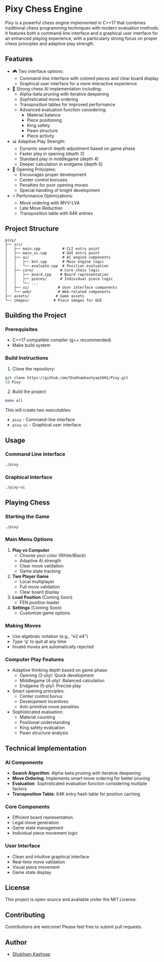 # Pixy Chess Engine

Pixy is a powerful chess engine implemented in C++17 that combines traditional chess programming techniques with modern evaluation methods. It features both a command-line interface and a graphical user interface for an enhanced playing experience, with a particularly strong focus on proper chess principles and adaptive play strength.

## Features

- 🎮 Two interface options:
  - Command-line interface with colored pieces and clear board display
  - Graphical user interface for a more interactive experience
- 🤖 Strong chess AI implementation including:
  - Alpha-beta pruning with iterative deepening
  - Sophisticated move ordering
  - Transposition tables for improved performance
  - Advanced evaluation function considering:
    - Material balance
    - Piece positioning
    - King safety
    - Pawn structure
    - Piece activity
- 📊 Adaptive Play Strength:
  - Dynamic search depth adjustment based on game phase
  - Faster play in opening (depth 3)
  - Standard play in middlegame (depth 4)
  - Deeper calculation in endgame (depth 5)
- 🎯 Opening Principles:
  - Encourages proper development
  - Center control bonuses
  - Penalties for poor opening moves
  - Special handling of knight development
- ⚡ Performance Optimizations:
  - Move ordering with MVV-LVA
  - Late Move Reduction
  - Transposition table with 64K entries

## Project Structure

```
pixy/
├── src/
│   ├── main.cpp          # CLI entry point
│   ├── main_ui.cpp       # GUI entry point
│   ├── ai/               # AI engine components
│   │   ├── bot.cpp       # Main engine logic
│   │   └── evaluate.cpp  # Position evaluation
│   ├── core/            # Core chess logic
│   │   ├── board.cpp    # Board representation
│   │   ├── pieces/      # Individual piece logic
│   │   └── ...
│   ├── ui/             # User interface components
│   └── web/            # Web-related components
├── assets/            # Game assets
└── images/           # Piece images for GUI
```

## Building the Project

### Prerequisites

- C++17 compatible compiler (g++ recommended)
- Make build system

### Build Instructions

1. Clone the repository:
```bash
git clone https://github.com/Shubhamkashyap1601/Pixy.git
cd Pixy
```

2. Build the project:
```bash
make all
```

This will create two executables:
- `pixy` - Command-line interface
- `pixy-ui` - Graphical user interface

## Usage

### Command Line Interface
```bash
./pixy
```

### Graphical Interface
```bash
./pixy-ui
```

## Playing Chess

### Starting the Game
```bash
./pixy
```

### Main Menu Options
1. **Play vs Computer**
   - Choose your color (White/Black)
   - Adaptive AI strength
   - Clear move validation
   - Game state tracking
2. **Two Player Game**
   - Local multiplayer
   - Full move validation
   - Clear board display
3. **Load Position** (Coming Soon)
   - FEN position loader
4. **Settings** (Coming Soon)
   - Customize game options

### Making Moves
- Use algebraic notation (e.g., "e2 e4")
- Type 'q' to quit at any time
- Invalid moves are automatically rejected

### Computer Play Features
- Adaptive thinking depth based on game phase:
  - Opening (3-ply): Quick development
  - Middlegame (4-ply): Balanced calculation
  - Endgame (5-ply): Precise play
- Smart opening principles:
  - Center control bonus
  - Development incentives
  - Anti-primitive move penalties
- Sophisticated evaluation:
  - Material counting
  - Positional understanding
  - King safety evaluation
  - Pawn structure analysis

## Technical Implementation

### AI Components

- **Search Algorithm**: Alpha-beta pruning with iterative deepening
- **Move Ordering**: Implements smart move ordering for better pruning
- **Evaluation**: Sophisticated evaluation function considering multiple factors
- **Transposition Table**: 64K entry hash table for position caching

### Core Components

- Efficient board representation
- Legal move generation
- Game state management
- Individual piece movement logic

### User Interface

- Clean and intuitive graphical interface
- Real-time move validation
- Visual piece movement
- Game state display

## License

This project is open-source and available under the MIT License.

## Contributing

Contributions are welcome! Please feel free to submit pull requests.

## Author

- [Shubham Kashyap](https://github.com/Shubhamkashyap1601)
